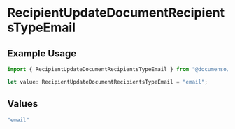 # RecipientUpdateDocumentRecipientsTypeEmail

## Example Usage

```typescript
import { RecipientUpdateDocumentRecipientsTypeEmail } from "@documenso/sdk-typescript/models/operations";

let value: RecipientUpdateDocumentRecipientsTypeEmail = "email";
```

## Values

```typescript
"email"
```